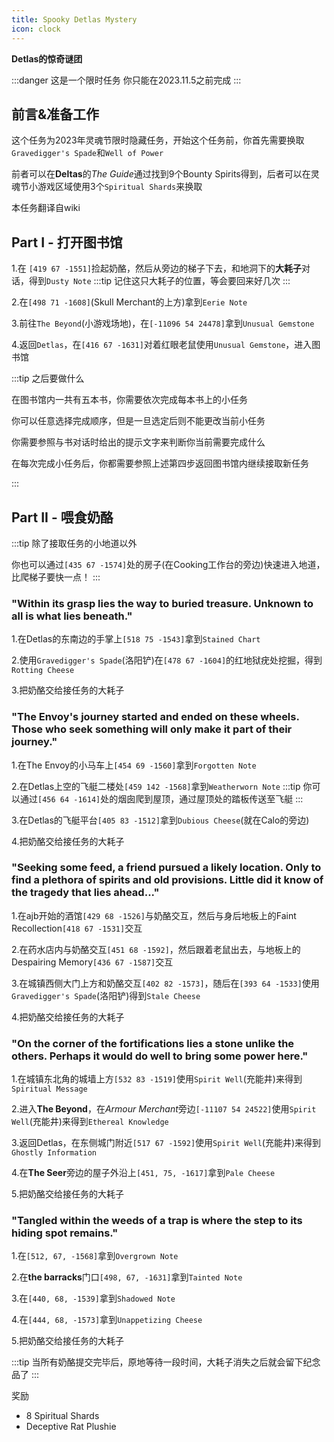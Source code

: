 ```yaml
---
title: Spooky Detlas Mystery
icon: clock
---
```


**Detlas的惊奇谜团**

:::danger 这是一个限时任务
你只能在2023.11.5之前完成
:::

## 前言&准备工作

这个任务为2023年灵魂节限时隐藏任务，开始这个任务前，你首先需要换取`Gravedigger's Spade`和`Well of Power`

前者可以在**Deltas**的*The Guide*通过找到9个Bounty Spirits得到，后者可以在灵魂节小游戏区域使用3个`Spiritual Shards`来换取

本任务翻译自wiki

## Part I - 打开图书馆

1.在 `[419 67 -1551]`捡起奶酪，然后从旁边的梯子下去，和地洞下的**大耗子**对话，得到`Dusty Note`
:::tip
记住这只大耗子的位置，等会要回来好几次
:::


2.在`[498 71 -1608]`(Skull Merchant的上方)拿到`Eerie Note`

3.前往`The Beyond`(小游戏场地)，在`[-11096 54 24478]`拿到`Unusual Gemstone`

4.返回`Detlas`，在`[416 67 -1631]`对着红眼老鼠使用`Unusual Gemstone`，进入图书馆

:::tip 之后要做什么

在图书馆内一共有五本书，你需要依次完成每本书上的小任务

你可以任意选择完成顺序，但是一旦选定后则不能更改当前小任务

你需要参照与书对话时给出的提示文字来判断你当前需要完成什么

在每次完成小任务后，你都需要参照上述第四步返回图书馆内继续接取新任务

:::

## Part II - 喂食奶酪
:::tip
除了接取任务的小地道以外

你也可以通过`[435 67 -1574]`处的房子(在Cooking工作台的旁边)快速进入地道，比爬梯子要快一点！
:::
### "Within its grasp lies the way to buried treasure. Unknown to all is what lies beneath."

1.在Detlas的东南边的手掌上`[518 75 -1543]`拿到`Stained Chart` 

2.使用`Gravedigger's Spade`(洛阳铲)在`[478 67 -1604]`的红地狱疣处挖掘，得到`Rotting Cheese`

3.把奶酪交给接任务的大耗子

### "The Envoy's journey started and ended on these wheels. Those who seek something will only make it part of their journey."

1.在The Envoy的小马车上`[454 69 -1560]`拿到`Forgotten Note`

2.在Detlas上空的飞艇二楼处`[459 142 -1568]`拿到`Weatherworn Note`
:::tip
你可以通过`[456 64 -1614]`处的烟囱爬到屋顶，通过屋顶处的踏板传送至飞艇
:::

3.在Detlas的飞艇平台`[405 83 -1512]`拿到`Dubious Cheese`(就在Calo的旁边)

4.把奶酪交给接任务的大耗子

### "Seeking some feed, a friend pursued a likely location. Only to find a plethora of spirits and old provisions. Little did it know of the tragedy that lies ahead..."

1.在ajb开始的酒馆`[429 68 -1526]`与奶酪交互，然后与身后地板上的Faint Recollection`[418 67 -1531]`交互

2.在药水店内与奶酪交互`[451 68 -1592]`，然后跟着老鼠出去，与地板上的Despairing Memory`[436 67 -1587]`交互

3.在城镇西侧大门上方和奶酪交互`[402 82 -1573]`，随后在`[393 64 -1533]`使用`Gravedigger's Spade`(洛阳铲)得到`Stale Cheese`

4.把奶酪交给接任务的大耗子

### "On the corner of the fortifications lies a stone unlike the others. Perhaps it would do well to bring some power here."

1.在城镇东北角的城墙上方`[532 83 -1519]`使用`Spirit Well`(充能井)来得到`Spiritual Message`

2.进入**The Beyond**，在*Armour Merchant*旁边`[-11107 54 24522]`使用`Spirit Well`(充能井)来得到`Ethereal Knowledge`

3.返回Detlas，在东侧城门附近`[517 67 -1592]`使用`Spirit Well`(充能井)来得到`Ghostly Information`

4.在**The Seer**旁边的屋子外沿上`[451, 75, -1617]`拿到`Pale Cheese`

5.把奶酪交给接任务的大耗子

### "Tangled within the weeds of a trap is where the step to its hiding spot remains."

1.在`[512, 67, -1568]`拿到`Overgrown Note`

2.在**the barracks**门口`[498, 67, -1631]`拿到`Tainted Note`

3.在`[440, 68, -1539]`拿到`Shadowed Note`

4.在`[444, 68, -1573]`拿到`Unappetizing Cheese`

5.把奶酪交给接任务的大耗子

:::tip
当所有奶酪提交完毕后，原地等待一段时间，大耗子消失之后就会留下纪念品了
:::

奖励
+ 8 Spiritual Shards
+ Deceptive Rat Plushie



